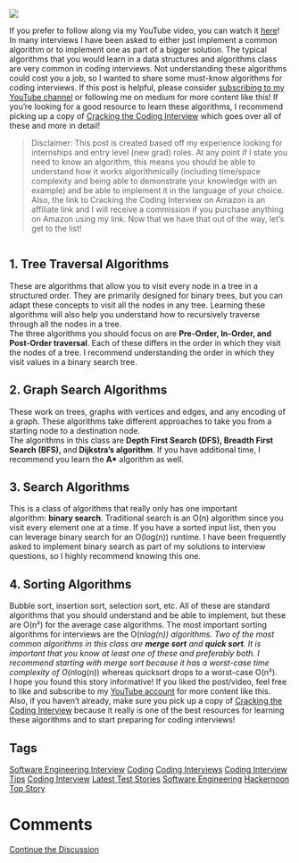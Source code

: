 <img src="https://hackernoon.com/drafts/qyxu3nzr.png">                    <div class="paragraph">If you prefer to follow along via my YouTube video, you can watch it <a href="https://www.youtube.com/watch?v=8nC7zgomdtU">here</a>!</div><div class="paragraph">In many interviews I have been asked to either just implement a common algorithm or to implement one as part of a bigger solution. The typical algorithms that you would learn in a data structures and algorithms class are very common in coding interviews. Not understanding these algorithms could cost you a job, so I wanted to share some must-know algorithms for coding interviews. If this post is helpful, please consider&#xA0;<a href="http://bit.ly/sub2rahul">subscribing to my YouTube channel</a>&#xA0;or following me on medium for more content like this! If you&#x2019;re looking for a good resource to learn these algorithms, I recommend picking up a copy of&#xA0;<a href="https://amzn.to/2YBZWJ3">Cracking the Coding Interview</a>&#xA0;which goes over all of these and more in detail!</div><blockquote>Disclaimer: This post is created based off my experience looking for internships and entry level (new grad) roles. At any point if I state you need to know an algorithm, this means you should be able to understand how it works algorithmically (including time/space complexity and being able to demonstrate your knowledge with an example) and be able to implement it in the language of your choice. Also, the link to Cracking the Coding Interview on Amazon is an affiliate link and I will receive a commission if you purchase anything on Amazon using my link. Now that we have that out of the way, let&#x2019;s get to the list!</blockquote><div class="image-container"><img src="https://hackernoon.com/photos/ZHCjgJu5K3V5nyQxhu2aUhWlGeI2-om23n9y" alt></div><h2>1. Tree Traversal Algorithms</h2><div class="paragraph">These are algorithms that allow you to visit every node in a tree in a structured order. They are primarily designed for binary trees, but you can adapt these concepts to visit all the nodes in any tree. Learning these algorithms will also help you understand how to recursively traverse through all the nodes in a tree.</div><div class="paragraph">The three algorithms you should focus on are&#xA0;<strong>Pre-Order, In-Order, and Post-Order traversal</strong>. Each of these differs in the order in which they visit the nodes of a tree. I recommend understanding the order in which they visit values in a binary search tree.</div><h2>2. Graph Search Algorithms</h2><div class="paragraph">These work on trees, graphs with vertices and edges, and any encoding of a graph. These algorithms take different approaches to take you from a starting node to a destination node.</div><div class="paragraph">The algorithms in this class are&#xA0;<strong>Depth First Search (DFS), Breadth First Search (BFS),&#xA0;</strong>and<strong>&#xA0;Dijkstra&#x2019;s algorithm</strong>. If you have additional time, I recommend you learn the&#xA0;<strong>A*</strong>&#xA0;algorithm as well.</div><h2>3. Search Algorithms</h2><div class="paragraph">This is a class of algorithms that really only has one important algorithm:&#xA0;<strong>binary search</strong>. Traditional search is an O(n) algorithm since you visit every element one at a time. If you have a sorted input list, then you can leverage binary search for an O(log(n)) runtime. I have been frequently asked to implement binary search as part of my solutions to interview questions, so I highly recommend knowing this one.</div><h2>4. Sorting Algorithms</h2><div class="paragraph">Bubble sort, insertion sort, selection sort, etc. All of these are standard algorithms that you should understand and be able to implement, but these are O(n&#xB2;) for the average case algorithms. The most important sorting algorithms for interviews are the O(n*log(n)) algorithms. Two of the most common algorithms in this class are&#xA0;<strong>merge sort</strong>&#xA0;and&#xA0;<strong>quick sort</strong>. It is important that you know at least one of these and preferably both. I recommend starting with merge sort because it has a worst-case time complexity of O(n*log(n)) whereas quicksort drops to a worst-case O(n&#xB2;).</div><div class="image-container"><img src="https://hackernoon.com/photos/ZHCjgJu5K3V5nyQxhu2aUhWlGeI2-b2ff3nre" alt></div><div class="paragraph">I hope you found this story informative! If you liked the post/video, feel free to like and subscribe to my&#xA0;<a href="http://bit.ly/sub2rahul">YouTube account</a>&#xA0;for more content like this. Also, if you haven&#x2019;t already, make sure you pick up a copy of&#xA0;<a href="https://amzn.to/2YBZWJ3">Cracking the Coding Interview</a>&#xA0;because it really is one of the best resources for learning these algorithms and to start preparing for coding interviews!</div>                    <h2 class="tags-header">Tags</h2>          <div class="archive-tags">                                                <a class="tag" href="https://hackernoon.com/tagged/software-engineering-interview">Software Engineering Interview</a>                                                <a class="tag" href="https://hackernoon.com/tagged/coding">Coding</a>                                                <a class="tag" href="https://hackernoon.com/tagged/coding-interviews">Coding Interviews</a>                                                <a class="tag" href="https://hackernoon.com/tagged/coding-interview-tips">Coding Interview Tips</a>                                                <a class="tag" href="https://hackernoon.com/tagged/coding-interview">Coding Interview</a>                                                <a class="tag" href="https://hackernoon.com/tagged/latest-test-stories">Latest Test Stories</a>                                                <a class="tag" href="https://hackernoon.com/tagged/software-engineering">Software Engineering</a>                                                <a class="tag" href="https://hackernoon.com/tagged/hackernoon-top-story">Hackernoon Top Story</a>                      </div>                              <div class="divider-title comments">            <div class="divider"></div>            <h1 class="more-heading">Comments</h1>            <div class="divider"></div>          </div>          <div class="comments">                                              </div>                              <div class="twitter-discussion">            <a target="_blank" href="https://community.hackernoon.com/t/13763">Continue the Discussion <i class="fas fa-comments-alt"></i></a>          </div>